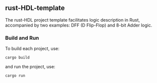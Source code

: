 ## rust-HDL-template
The rust-HDL project template facilitates logic description in Rust, accompanied by two examples: DFF (D Flip-Flop) and 8-bit Adder logic.

### Build and Run
To build each project, use:

`cargo build`

and run the project, use:

`cargo run`

